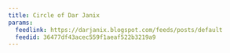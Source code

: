 ```yaml
---
title: Circle of Dar Janix
params:
  feedlink: https://darjanix.blogspot.com/feeds/posts/default
  feedid: 36477df43acec559f1aeaf522b3219a9
---
```

